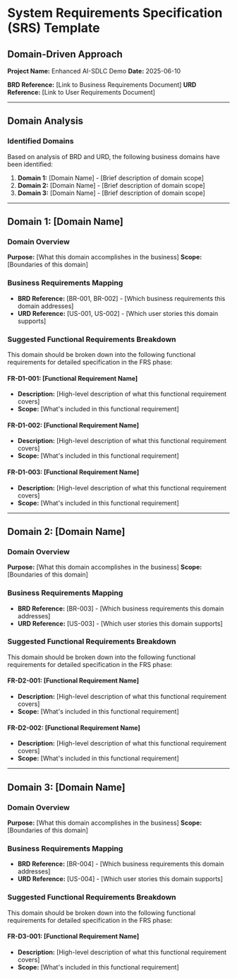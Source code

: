 # System Requirements Specification (SRS) Template
## Domain-Driven Approach

**Project Name:** Enhanced AI-SDLC Demo
**Date:** 2025-06-10

**BRD Reference:** [Link to Business Requirements Document]
**URD Reference:** [Link to User Requirements Document]

---

## Domain Analysis

### Identified Domains
Based on analysis of BRD and URD, the following business domains have been identified:

1. **Domain 1:** [Domain Name] - [Brief description of domain scope]
2. **Domain 2:** [Domain Name] - [Brief description of domain scope]
3. **Domain 3:** [Domain Name] - [Brief description of domain scope]

---

## Domain 1: [Domain Name]

### Domain Overview
**Purpose:** [What this domain accomplishes in the business]
**Scope:** [Boundaries of this domain]

### Business Requirements Mapping
- **BRD Reference:** [BR-001, BR-002] - [Which business requirements this domain addresses]
- **URD Reference:** [US-001, US-002] - [Which user stories this domain supports]

### Suggested Functional Requirements Breakdown
This domain should be broken down into the following functional requirements for detailed specification in the FRS phase:

#### FR-D1-001: [Functional Requirement Name]
- **Description:** [High-level description of what this functional requirement covers]
- **Scope:** [What's included in this functional requirement]

#### FR-D1-002: [Functional Requirement Name]
- **Description:** [High-level description of what this functional requirement covers]
- **Scope:** [What's included in this functional requirement]

#### FR-D1-003: [Functional Requirement Name]
- **Description:** [High-level description of what this functional requirement covers]
- **Scope:** [What's included in this functional requirement]

---

## Domain 2: [Domain Name]

### Domain Overview
**Purpose:** [What this domain accomplishes in the business]
**Scope:** [Boundaries of this domain]

### Business Requirements Mapping
- **BRD Reference:** [BR-003] - [Which business requirements this domain addresses]
- **URD Reference:** [US-003] - [Which user stories this domain supports]

### Suggested Functional Requirements Breakdown
This domain should be broken down into the following functional requirements for detailed specification in the FRS phase:

#### FR-D2-001: [Functional Requirement Name]
- **Description:** [High-level description of what this functional requirement covers]
- **Scope:** [What's included in this functional requirement]

#### FR-D2-002: [Functional Requirement Name]
- **Description:** [High-level description of what this functional requirement covers]
- **Scope:** [What's included in this functional requirement]

---

## Domain 3: [Domain Name]

### Domain Overview
**Purpose:** [What this domain accomplishes in the business]
**Scope:** [Boundaries of this domain]

### Business Requirements Mapping
- **BRD Reference:** [BR-004] - [Which business requirements this domain addresses]
- **URD Reference:** [US-004] - [Which user stories this domain supports]

### Suggested Functional Requirements Breakdown
This domain should be broken down into the following functional requirements for detailed specification in the FRS phase:

#### FR-D3-001: [Functional Requirement Name]
- **Description:** [High-level description of what this functional requirement covers]
- **Scope:** [What's included in this functional requirement]


